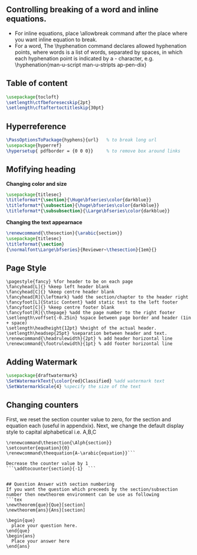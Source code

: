 
## Controlling breaking   of a word and inline equations.

* For inline equations, place \allowbreak command after the place where you want inline equation to break.
* For a word, The \hyphenation command declares allowed hyphenation points, where words is a list of words, separated by spaces, in which each hyphenation point is indicated by a - character, e.g. \hyphenation{man-u-script man-u-stripts ap-pen-dix}



## Table of content 

```tex
\usepackage{tocloft}
\setlength\ctfbeforesecskip{2pt}
\setlength\cftaftertoctitleskip{30pt}
```

## Hyperreference 
```tex
\PassOptionsToPackage{hyphens}{url}   % to break long url
\usepackage{hyperref}
\hypersetup{ pdfborder = {0 0 0}}     % to remove box around links
```

## Mofifying heading 
**Changing color and size**
```tex
\usepackage{titlesec}
\titleformat*{\section}{\Huge\bfseries\color{darkblue}}
\titleformat*{\subsection}{\huge\bfseries\color{darkblue}}
\titleformat*{\subsubsection}{\Large\bfseries\color{darkblue}}
```

**Changing the text appearnace**
```tex
\renewcommand{\thesection}{\arabic{section}}
\usepackage{titlesec}
\titleformat{\section}
{\normalfont\Large\bfseries}{Reviewer~\thesection}{1em}{}
```

## Page Style 
```
\pagestyle{fancy} %for header to be on each page
\fancyhead[L]{} %keep left header blank
\fancyhead[C]{} %keep centre header blank
\fancyhead[R]{\leftmark} %add the section/chapter to the header right
\fancyfoot[L]{Static Content} %add static test to the left footer
\fancyfoot[C]{} %keep centre footer blank
\fancyfoot[R]{\thepage} %add the page number to the right footer
\setlength\voffset{-0.25in} %space between page border and header (1in + space)
\setlength\headheight{12pt} %height of the actual header.
\setlength\headsep{25pt} %separation between header and text.
\renewcommand{\headrulewidth}{2pt} % add header horizontal line
\renewcommand{\footrulewidth}{1pt} % add footer horizontal line
```


## Adding Watermark 
```tex
\usepackage{draftwatermark} 
\SetWatermarkText{\color{red}Classified} %add watermark text 
\SetWatermarkScale{4} %specify the size of the text
```

## Changing counters
First, we reset the section counter value to zero, for the section and equation each (useful in appendxix). 
Next, we change the default display style to capital alphabetical i.e. A,B,C 

```\setcounter{section}{0}                    
\renewcommand\thesection{\Alph{section}}       
\setcounter{equation}{0}
\renewcommand\theequation{A-\arabic{equation}}```

Decrease the counter value by 1
```\addtocounter{section}{-1}  ``` 


## Question Answer with section numbering
If you want the question which preceeds by the section/subsection number then newtheorem environment can be use as following
```tex
\newtheorem{que}{Que}[section]
\newtheorem{ans}{Ans}[section]

\begin{que}
  place your question here. 
\end{que}
\begin{ans}
  Place your answer here
\end{ans}
```


